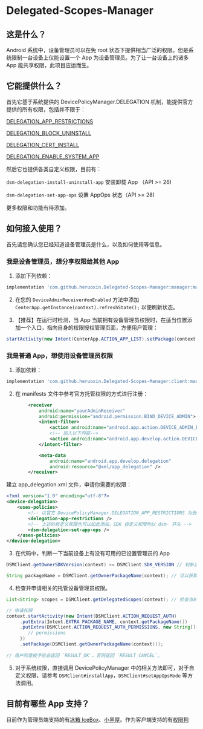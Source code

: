 # Delegated-Scopes-Manager

## 这是什么？

Android 系统中，设备管理员可以在免 root 状态下提供相当广泛的权限。但是系统限制一台设备上仅能设置一个 App 为设备管理员。为了让一台设备上的诸多 App 能共享权限，此项目应运而生。

## 它能提供什么？

首先它基于系统提供的 DevicePolicyManager.DELEGATION 机制，能提供官方提供的所有权限，包括并不限于：

  [DELEGATION_APP_RESTRICTIONS](https://developer.android.com/reference/android/app/admin/DevicePolicyManager.html#DELEGATION_APP_RESTRICTIONS)
  
  [DELEGATION_BLOCK_UNINSTALL](https://developer.android.com/reference/android/app/admin/DevicePolicyManager.html#DELEGATION_BLOCK_UNINSTALL)
  
  [DELEGATION_CERT_INSTALL](https://developer.android.com/reference/android/app/admin/DevicePolicyManager.html#DELEGATION_CERT_INSTALL)
  
  [DELEGATION_ENABLE_SYSTEM_APP](https://developer.android.com/reference/android/app/admin/DevicePolicyManager.html#DELEGATION_BLOCK_UNINSTALL)
  
然后它也提供各类自定义权限，目前有：

  `dsm-delegation-install-uninstall-app` 安装卸载 App （API >= 26)
  
  `dsm-delegation-set-app-ops` 设置 AppOps 状态（API >= 28)

更多权限和功能有待添加。

## 如何接入使用？

首先请您确认您已经知道设备管理员是什么，以及如何使用等信息。

### 我是设备管理员，想分享权限给其他 App

1. 添加下列依赖：
```groovy
implementation 'com.github.heruoxin.Delegated-Scopes-Manager:manager:master-SNAPSHOT'
```

2. 在您的 `DeviceAdminReceiver#onEnabled` 方法中添加 `CenterApp.getInstance(context).refreshState();` 以便刷新状态。

3. 【推荐】在运行时检测，当 App 当前拥有设备管理员权限时，在适当位置添加一个入口，指向自身的权限授权管理页面，方便用户管理：
```java
startActivity(new Intent(CenterApp.ACTION_APP_LIST).setPackage(context.getPackageName()));
```

### 我是普通 App，想使用设备管理员权限

1. 添加依赖：
```groovy
implementation 'com.github.heruoxin.Delegated-Scopes-Manager:client:master-SNAPSHOT'
```

2. 在 manifests 文件中参考官方托管权限的方式进行注册：
```xml
        <receiver
            android:name="yourAdminReceiver"
            android:permission="android.permission.BIND_DEVICE_ADMIN">
            <intent-filter>
                <action android:name="android.app.action.DEVICE_ADMIN_ENABLED" />
                <!-- 加入以下内容-->
                <action android:name="android.app.develop.action.DEVICE_DELEGATION" />
            </intent-filter>

            <meta-data
                android:name="android.app.develop.delegation"
                android:resource="@xml/app_delegation" />
        </receiver>
```
建立 app_delegation.xml 文件，申请你需要的权限：
```xml
<?xml version="1.0" encoding="utf-8"?>
<device-delegation>
    <uses-policies>
        <!-- 以官方 DevicePolicyManager.DELEGATION_APP_RESTRICTIONS 为例，需要此权限就直接添加其字符串常量 -->
        <delegation-app-restrictions />
        <!-- 上述的自定义权限也可以如此添加，SDK 自定义权限均以 dsm- 开头 -->
        <dsm-delegation-set-app-ops />
    </uses-policies>
</device-delegation>
```

3. 在代码中，判断一下当前设备上有没有可用的已设置管理员的 App
```java
DSMClient.getOwnerSDKVersion(context) >= DSMClient.SDK_VERSION // 判断当前是否有可用的 SDK

String packageName = DSMClient.getOwnerPackageName(context); // 可以获取到当前的设备管理员名称，用于展示给用户
```

4. 检查并申请相关的托管设备管理员权限。
```java
List<String> scopes = DSMClient.getDelegatedScopes(context); // 检查当前已得到哪些托管授权

// 申请权限
context.startActivity(new Intent(DSMClient.ACTION_REQUEST_AUTH)
     .putExtra(Intent.EXTRA_PACKAGE_NAME, context.getPackageName())
     .putExtra(DSMClient.ACTION_REQUEST_AUTH_PERMISSIONS, new String[]{
        // permissions
     })
     .setPackage(DSMClient.getOwnerPackageName(context)));
     
// 用户同意授予后会返回 `RESULT_OK`，否则返回 `RESULT_CANCEL`。
```

5. 对于系统权限，直接调用 DevicePolicyManager 中的相关方法即可，对于自定义权限，请参考 `DSMClient#installApp`，`DSMClient#setAppOpsMode` 等方法调用。

## 目前有哪些 App 支持？

目前作为管理员端支持的有[冰箱 IceBox](https://www.coolapk.com/apk/com.catchingnow.icebox)、[小黑屋](https://www.coolapk.com/apk/web1n.stopapp)。作为客户端支持的有[权限狗](https://www.coolapk.com/apk/com.web1n.permissiondog)
